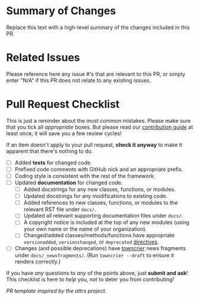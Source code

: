 # Summary of Changes

Replace this text with a high-level summary of the changes included in this PR.

# Related Issues

Please reference here any issue #'s that are relevant to this PR, or simply enter "N/A" if this PR does not relate to any existing issues.

# Pull Request Checklist

This is just a reminder about the most common mistakes.  Please make sure that you tick all *appropriate* boxes.  But please read our [contribution guide](https://github.com/falconry/falcon/blob/master/CONTRIBUTING.md) at least once; it will save you a few review cycles!

If an item doesn't apply to your pull request, **check it anyway** to make it apparent that there's nothing to do.

- [ ] Added **tests** for changed code.
- [ ] Prefixed code comments with GitHub nick and an appropriate prefix.
- [ ] Coding style is consistent with the rest of the framework.
- [ ] Updated **documentation** for changed code.
    - [ ] Added docstrings for any new classes, functions, or modules.
    - [ ] Updated docstrings for any modifications to existing code.
    - [ ] Added references to new classes, functions, or modules to the relevant RST file under `docs/`.
    - [ ] Updated all relevant supporting documentation files under `docs/`.
    - [ ] A copyright notice is included at the top of any new modules (using your own name or the name of your organization).
    - [ ] Changed/added classes/methods/functions have appropriate `versionadded`, `versionchanged`, or `deprecated` [directives](http://www.sphinx-doc.org/en/stable/usage/restructuredtext/directives.html?highlight=versionadded#directive-versionadded).
- [ ] Changes (and possible deprecations) have [towncrier](https://pypi.org/project/towncrier/) news fragments under `docs/_newsfragments/`. (Run `towncrier --draft` to ensure it renders correctly.)

If you have *any* questions to *any* of the points above, just **submit and ask**! This checklist is here to *help* you, not to deter you from contributing!

*PR template inspired by the attrs project.*
